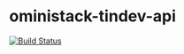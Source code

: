 # oministack-tindev-api

[![Build Status](https://travis-ci.org/p2sousa/oministack-tindev-api.svg?branch=master)](https://travis-ci.org/p2sousa/oministack-tindev-api)